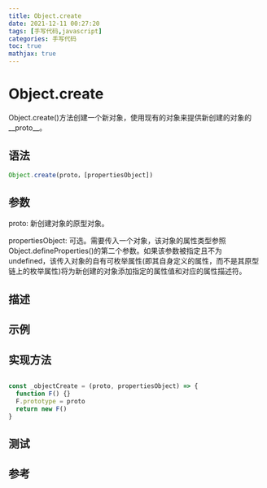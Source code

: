 ```yaml
---
title: Object.create
date: 2021-12-11 00:27:20
tags: [手写代码,javascript]
categories: 手写代码
toc: true
mathjax: true
---
```


# Object.create
Object.create()方法创建一个新对象，使用现有的对象来提供新创建的对象的__proto__。 

## 语法
```javascript {.line-numbers}
Object.create(proto，[propertiesObject])
```

## 参数

proto: 新创建对象的原型对象。

propertiesObject: 可选。需要传入一个对象，该对象的属性类型参照Object.defineProperties()的第二个参数。如果该参数被指定且不为 undefined，该传入对象的自有可枚举属性(即其自身定义的属性，而不是其原型链上的枚举属性)将为新创建的对象添加指定的属性值和对应的属性描述符。

## 描述

## 示例

## 实现方法
```javascript {.line-numbers}

const _objectCreate = (proto, propertiesObject) => {
  function F() {}
  F.prototype = proto
  return new F()
}


```

## 测试

## 参考